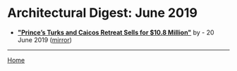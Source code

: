 # Architectural Digest: June 2019

 - [**"Prince’s Turks and Caicos Retreat Sells for $10.8 Million"**](https://www.architecturaldigest.com/story/princes-turks-and-caicos-retreat-sells) by  - 20 June 2019 ([mirror](https://web.archive.org/web/*/https://www.architecturaldigest.com/story/princes-turks-and-caicos-retreat-sells))

----

[Home](./)
